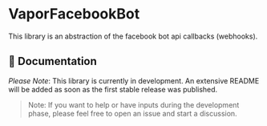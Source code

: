 # VaporFacebookBot

This library is an abstraction of the facebook bot api callbacks (webhooks).

## 📖 Documentation

*Please Note*: This library is currently in development. An extensive README will be added as soon as the first stable release was published.

>Note: If you want to help or have inputs during the development phase, please feel free to open an issue and start a discussion.

